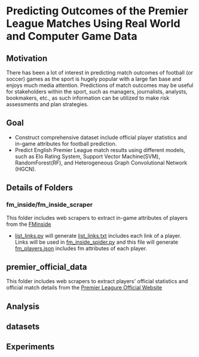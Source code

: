 # Predicting Outcomes of the Premier League Matches Using Real World and Computer Game Data 


## Motivation
There has been a lot of interest in predicting match outcomes of football (or soccer) games as the sport is hugely popular with a large fan base and enjoys much media attention. Predictions of match outcomes may be useful for stakeholders within the sport, such as managers, journalists, analysts, bookmakers, etc., as such information can be utilized to make risk assessments and plan strategies.

## Goal
- Construct comprehensive dataset include official player statistics and in-game attributes for football prediction.
- Predict English Premier League match results using different models, such as Elo Rating System, Support Vector Machine(SVM), RandomForest(RF), and Heterogeneous Graph Convolutional Network (HGCN).

## Details of Folders
### fm_inside/fm_inside_scraper
This folder includes web scrapers to extract in-game attributes of players from the [FMinside](https://fminside.net/players)
- [list_links.py](fm_inside/fm_inside_scraper/list_links.py) will generate [list_links.txt](fm_inside/fm_inside_scraper/list_links.txt) includes each link of a player. Links will be used in [fm_inside_spider.py](fm_inside/fm_inside_scraper/fm_inside_scraper/spiders/fm_inside_spider.py) and this file will generate [fm_players.json](fm_inside/fm_inside_scraper/fm_inside_scraper/spiders/fm_players.json) includes fm attributes of each player.
## premier_official_data
This folder includes web scrapers to extract players' official statistics and official match details from the [Premier Leagure Official Website](https://www.premierleague.com/matchweek/7847/blog)
## Analysis

## datasets

## Experiments

